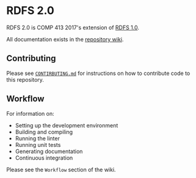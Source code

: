 # RDFS 2.0

RDFS 2.0 is COMP 413 2017's extension of [RDFS 1.0](https://github.com/Rice-Comp413-2016/RDFS).

All documentation exists in the [repository wiki](https://github.com/comp413-2017/RDFS/wiki).

## Contributing

Please see [`CONTIRBUTING.md`](https://github.com/comp413-2017/RDFS/blob/develop/CONTRIBUTING.md) for instructions on how to contribute code to this repository.

## Workflow

For information on:

* Setting up the development environment
* Building and compiling
* Running the linter
* Running unit tests
* Generating documentation
* Continuous integration

Please see the `Workflow` section of the wiki.
